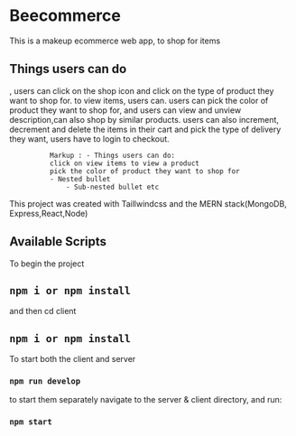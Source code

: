 
# Beecommerce

This is a makeup ecommerce web app, to shop for items

## Things users can do
, users can click on the shop icon and click on the type of product they want to shop for. to view items, users can. users can pick the color of product they want to shop for, and users can view and unview description,can also shop by similar products. users can also increment, decrement and delete the items in their cart and pick the type of delivery they want, users have to login to checkout.   



              
              Markup : - Things users can do:
              click on view items to view a product
              pick the color of product they want to shop for
              - Nested bullet
                  - Sub-nested bullet etc
                  
                  
              

This project was created with Taillwindcss and the MERN stack(MongoDB, Express,React,Node)
## Available Scripts


To begin the project
## `npm i or npm install`

and then cd client

## `npm i or npm install`

To start both the client and server 

### `npm run develop`

to start them separately navigate to the server & client directory, and run:

### `npm start`


